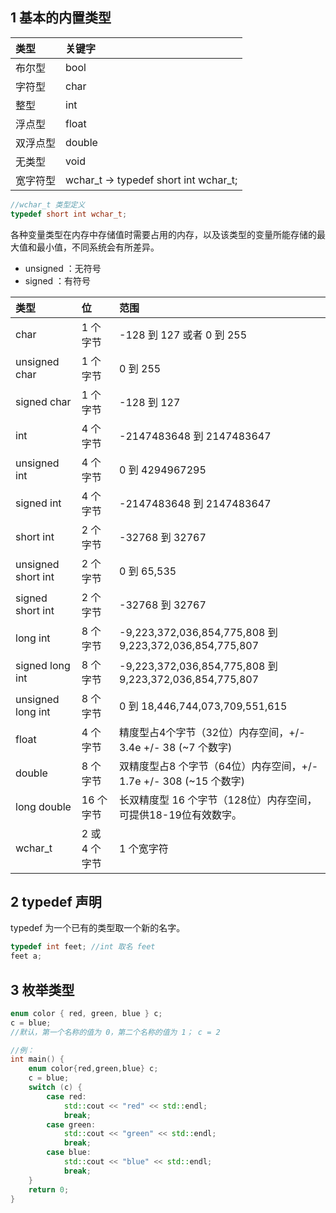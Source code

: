 ## 1 基本的内置类型

| 类型     | 关键字                                  |
| :------- | :-------------------------------------- |
| 布尔型   | bool                                    |
| 字符型   | char                                    |
| 整型     | int                                     |
| 浮点型   | float                                   |
| 双浮点型 | double                                  |
| 无类型   | void                                    |
| 宽字符型 | wchar_t  ->  typedef short int wchar_t; |

```c++
//wchar_t 类型定义
typedef short int wchar_t;
```

各种变量类型在内存中存储值时需要占用的内存，以及该类型的变量所能存储的最大值和最小值，不同系统会有所差异。

* unsigned ：无符号
* signed ：有符号

| 类型               | 位            | 范围                                                         |
| :----------------- | :------------ | :----------------------------------------------------------- |
| char               | 1 个字节      | -128 到 127 或者 0 到 255                                    |
| unsigned char      | 1 个字节      | 0 到 255                                                     |
| signed char        | 1 个字节      | -128 到 127                                                  |
| int                | 4 个字节      | -2147483648 到 2147483647                                    |
| unsigned int       | 4 个字节      | 0 到 4294967295                                              |
| signed int         | 4 个字节      | -2147483648 到 2147483647                                    |
| short int          | 2 个字节      | -32768 到 32767                                              |
| unsigned short int | 2 个字节      | 0 到 65,535                                                  |
| signed short int   | 2 个字节      | -32768 到 32767                                              |
| long int           | 8 个字节      | -9,223,372,036,854,775,808 到 9,223,372,036,854,775,807      |
| signed long int    | 8 个字节      | -9,223,372,036,854,775,808 到 9,223,372,036,854,775,807      |
| unsigned long int  | 8 个字节      | 0 到 18,446,744,073,709,551,615                              |
| float              | 4 个字节      | 精度型占4个字节（32位）内存空间，+/- 3.4e +/- 38 (~7 个数字) |
| double             | 8 个字节      | 双精度型占8 个字节（64位）内存空间，+/- 1.7e +/- 308 (~15 个数字) |
| long double        | 16 个字节     | 长双精度型 16 个字节（128位）内存空间，可提供18-19位有效数字。 |
| wchar_t            | 2 或 4 个字节 | 1 个宽字符                                                   |

## 2 typedef 声明

 typedef 为一个已有的类型取一个新的名字。

```c++
typedef int feet; //int 取名 feet
feet a;
```

## 3 枚举类型

```c++
enum color { red, green, blue } c;
c = blue;
//默认，第一个名称的值为 0，第二个名称的值为 1； c = 2

//例：
int main() {
    enum color{red,green,blue} c;
    c = blue;
    switch (c) {
        case red:
            std::cout << "red" << std::endl;
            break;
        case green:
            std::cout << "green" << std::endl;
            break;
        case blue:
            std::cout << "blue" << std::endl;
            break;
    }
    return 0;
}
```

